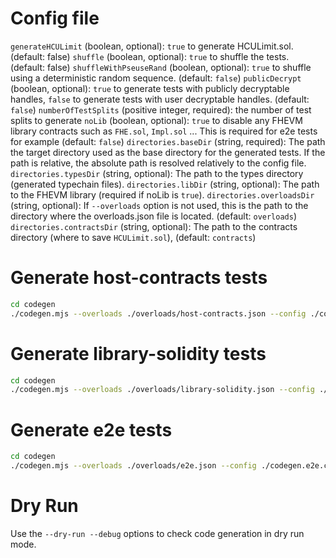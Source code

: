 # Config file

`generateHCULimit` (boolean, optional): `true` to generate HCULimit.sol. (default: false)
`shuffle` (boolean, optional): `true` to shuffle the tests. (default: false)
`shuffleWithPseuseRand` (boolean, optional): `true` to shuffle using a deterministic random sequence. (default: `false`)
`publicDecrypt` (boolean, optional): `true` to generate tests with publicly decryptable handles, `false` to generate tests with user decryptable handles. (default: `false`)
`numberOfTestSplits` (positive integer, required): the number of test splits to generate
`noLib` (boolean, optional): `true` to disable any FHEVM library contracts such as `FHE.sol`, `Impl.sol` ... This is required for e2e tests for example (default: `false`)
`directories.baseDir` (string, required): The path the target directory used as the base directory for the generated tests. If the path is relative, the absolute path is resolved relatively to the config file.
`directories.typesDir` (string, optional): The path to the types directory (generated typechain files).
`directories.libDir` (string, optional): The path to the FHEVM library (required if noLib is `true`).
`directories.overloadsDir` (string, optional): If `--overloads` option is not used, this is the path to the directory where the overloads.json file is located. (default: `overloads`)
`directories.contractsDir` (string, optional): The path to the contracts directory (where to save `HCULimit.sol`), (default: `contracts`)

# Generate host-contracts tests

```sh
cd codegen
./codegen.mjs --overloads ./overloads/host-contracts.json --config ./codegen.host-contracts.config.json --debug
```

# Generate library-solidity tests

```sh
cd codegen
./codegen.mjs --overloads ./overloads/library-solidity.json --config ./codegen.library-solidity.config.json --debug
```

# Generate e2e tests

```sh
cd codegen
./codegen.mjs --overloads ./overloads/e2e.json --config ./codegen.e2e.config.json --debug
```

# Dry Run

Use the `--dry-run --debug` options to check code generation in dry run mode.
